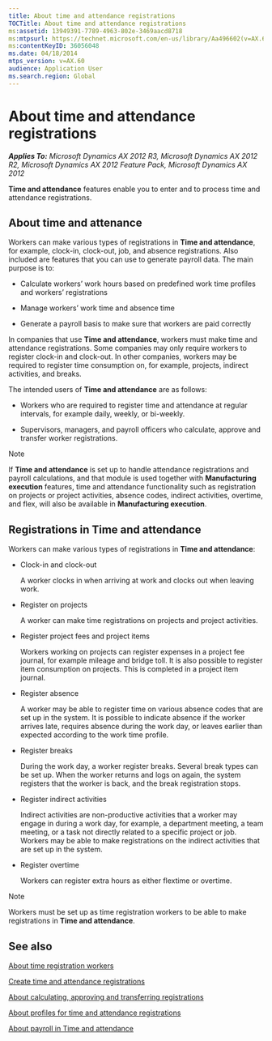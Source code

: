 ```yaml
---
title: About time and attendance registrations
TOCTitle: About time and attendance registrations
ms:assetid: 13949391-7789-4963-802e-3469aacd8718
ms:mtpsurl: https://technet.microsoft.com/en-us/library/Aa496602(v=AX.60)
ms:contentKeyID: 36056048
ms.date: 04/18/2014
mtps_version: v=AX.60
audience: Application User
ms.search.region: Global
---
```


# About time and attendance registrations 


_**Applies To:** Microsoft Dynamics AX 2012 R3, Microsoft Dynamics AX 2012 R2, Microsoft Dynamics AX 2012 Feature Pack, Microsoft Dynamics AX 2012_

**Time and attendance** features enable you to enter and to process time and attendance registrations.

## About time and attenance

Workers can make various types of registrations in **Time and attendance**, for example, clock-in, clock-out, job, and absence registrations. Also included are features that you can use to generate payroll data. The main purpose is to:

  - Calculate workers’ work hours based on predefined work time profiles and workers’ registrations

  - Manage workers’ work time and absence time

  - Generate a payroll basis to make sure that workers are paid correctly

In companies that use **Time and attendance**, workers must make time and attendance registrations. Some companies may only require workers to register clock-in and clock-out. In other companies, workers may be required to register time consumption on, for example, projects, indirect activities, and breaks.

The intended users of **Time and attendance** are as follows:

  - Workers who are required to register time and attendance at regular intervals, for example daily, weekly, or bi-weekly.

  - Supervisors, managers, and payroll officers who calculate, approve and transfer worker registrations.  


> [!NOTE]
> <P>If <STRONG>Time and attendance</STRONG> is set up to handle attendance registrations and payroll calculations, and that module is used together with <STRONG>Manufacturing execution</STRONG> features, time and attendance functionality such as registration on projects or project activities, absence codes, indirect activities, overtime, and flex, will also be available in <STRONG>Manufacturing execution</STRONG>.</P>



## Registrations in Time and attendance

Workers can make various types of registrations in **Time and attendance**:

  - Clock-in and clock-out
    
    A worker clocks in when arriving at work and clocks out when leaving work.

  - Register on projects
    
    A worker can make time registrations on projects and project activities.

  - Register project fees and project items
    
    Workers working on projects can register expenses in a project fee journal, for example mileage and bridge toll. It is also possible to register item consumption on projects. This is completed in a project item journal.

  - Register absence
    
    A worker may be able to register time on various absence codes that are set up in the system. It is possible to indicate absence if the worker arrives late, requires absence during the work day, or leaves earlier than expected according to the work time profile.

  - Register breaks
    
    During the work day, a worker register breaks. Several break types can be set up. When the worker returns and logs on again, the system registers that the worker is back, and the break registration stops.

  - Register indirect activities
    
    Indirect activities are non-productive activities that a worker may engage in during a work day, for example, a department meeting, a team meeting, or a task not directly related to a specific project or job. Workers may be able to make registrations on the indirect activities that are set up in the system.

  - Register overtime
    
    Workers can register extra hours as either flextime or overtime.


> [!NOTE]
> <P>Workers must be set up as time registration workers to be able to make registrations in <STRONG>Time and attendance</STRONG>.</P>



## See also

[About time registration workers](about-time-registration-workers.md)

[Create time and attendance registrations](create-time-and-attendance-registrations.md)

[About calculating, approving and transferring registrations](about-calculating-approving-and-transferring-registrations.md)

[About profiles for time and attendance registrations](about-profiles-for-time-and-attendance-registrations.md)

[About payroll in Time and attendance](about-payroll-in-time-and-attendance.md)

  


